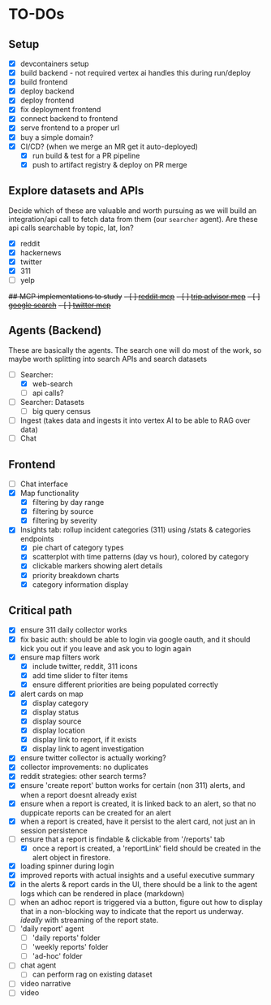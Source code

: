 # TO-DOs

## Setup
- [x] devcontainers setup
- [x] build backend - not required vertex ai handles this during run/deploy
- [x] build frontend
- [x] deploy backend
- [x] deploy frontend
- [x] fix deployment frontend
- [x] connect backend to frontend
- [x] serve frontend to a proper url
- [x] buy a simple domain?
- [x] CI/CD? (when we merge an MR get it auto-deployed)
    - [x] run build & test for a PR pipeline
    - [x] push to artifact registry & deploy on PR merge

## Explore datasets and APIs
Decide which of these are valuable and worth pursuing as we will build an integration/api call to fetch data from them (our `searcher` agent). Are these api calls searchable by topic, lat, lon?

- [x] reddit
- [x] hackernews
- [x] twitter
- [x] 311
- [ ] yelp

~~## MCP implementations to study~~
~~- [ ] [reddit mcp](https://github.com/adhikasp/mcp-reddit)~~
~~- [ ] [trip advisor mcp](https://github.com/pab1it0/tripadvisor-mcp)~~
~~- [ ] [google search](https://github.com/mixelpixx/Google-Search-MCP-Server)~~
~~- [ ] [twitter mcp](https://github.com/EnesCinr/twitter-mcp)~~


## Agents (Backend)
These are basically the agents. The search one will do most of the work, so maybe worth splitting into search APIs and search datasets

- [ ] Searcher: 
    - [x] web-search
    - [ ] api calls?
- [ ] Searcher: Datasets
    - [ ] big query census

- [ ] Ingest (takes data and ingests it into vertex AI to be able to RAG over data)
- [ ] Chat

## Frontend
- [ ] Chat interface
- [x] Map functionality
    - [x] filtering by day range
    - [x] filtering by source
    - [x] filtering by severity
- [x] Insights tab: rollup incident categories (311) using /stats & categories endpoints
    - [x] pie chart of category types
    - [x] scatterplot with time patterns (day vs hour), colored by category
    - [x] clickable markers showing alert details
    - [x] priority breakdown charts
    - [x] category information display

## Critical path
- [x] ensure 311 daily collector works
- [x] fix basic auth: should be able to login via google oauth, and it should kick you out if you leave and ask you to login again
- [x] ensure map filters work
    - [x] include twitter, reddit, 311 icons
    - [x] add time slider to filter items
    - [x] ensure different priorities are being populated correctly
- [x] alert cards on map
    - [x] display category
    - [x] display status
    - [x] display source
    - [x] display location
    - [x] display link to report, if it exists
    - [x] display link to agent investigation
- [x] ensure twitter collector is actually working?
- [x] collector improvements: no duplicates
- [x] reddit strategies: other search terms?
- [x] ensure 'create report' button works for certain (non 311) alerts, and when a report doesnt already exist
- [x] ensure when a report is created, it is linked back to an alert, so that no duppicate reports can be created for an alert
- [x] when a report is created, have it persist to the alert card, not just an in session persistence
- [ ] ensure that a report is findable & clickable from '/reports' tab
    - [x] once a report is created, a 'reportLink' field should be created in the alert object in firestore.
- [x] loading spinner during login
- [x] improved reports with actual insights and a useful executive summary
- [x] in the alerts & report cards in the UI, there should be a link to the agent logs which can be rendered in place (markdown)
- [ ] when an adhoc report is triggered via a button, figure out how to display that in a non-blocking way to indicate that the report us underway. _ideally_ with streaming of the report state.
- [ ] 'daily report' agent
    - [ ] 'daily reports' folder
    - [ ] 'weekly reports' folder
    - [ ] 'ad-hoc' folder
- [ ] chat agent
    - [ ] can perform rag on existing dataset

- [ ] video narrative
- [ ] video